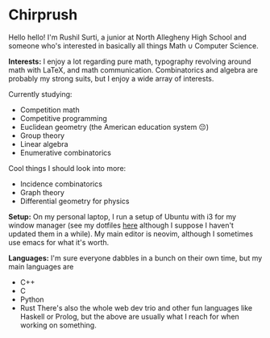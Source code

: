# Chirprush

Hello hello! I'm Rushil Surti, a junior at North Allegheny High School and
someone who's interested in basically all things $\textrm{Math} \cup
\textrm{Computer Science}$.

**Interests:**
I enjoy a lot regarding pure math, typography revolving around math with LaTeX, and math communication. Combinatorics and algebra are probably my strong suits, but I enjoy a wide array of interests.

Currently studying:
- Competition math
- Competitive programming
- Euclidean geometry (the American education system :pensive:)
- Group theory
- Linear algebra
- Enumerative combinatorics

Cool things I should look into more:
- Incidence combinatorics
- Graph theory
- Differential geometry for physics

**Setup:**
On my personal laptop, I run a setup of Ubuntu with i3 for my window manager (see my dotfiles [here](https://github.com/chirprush/chirpfiles) although I suppose I haven't updated them in a while). My main editor is neovim, although I sometimes use emacs for what it's worth.

**Languages:**
I'm sure everyone dabbles in a bunch on their own time, but my main languages are
- C++
- C
- Python
- Rust
There's also the whole web dev trio and other fun languages like Haskell or Prolog, but the above are usually what I reach for when working on something.
